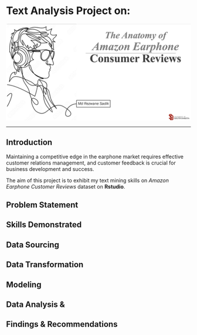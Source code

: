 # Text Analysis Project on: 
![](Intro_Image.png)
***

## Introduction

Maintaining a competitive edge in the earphone market requires effective customer relations management, and customer feedback is crucial for business development and success.

The aim of this project is to exhibit my text mining skills on _Amazon Earphone Customer Reviews_ dataset on **Rstudio**. 


## Problem Statement

## Skills Demonstrated 

## Data Sourcing 

## Data Transformation

## Modeling 

## Data Analysis &

## Findings & Recommendations 
